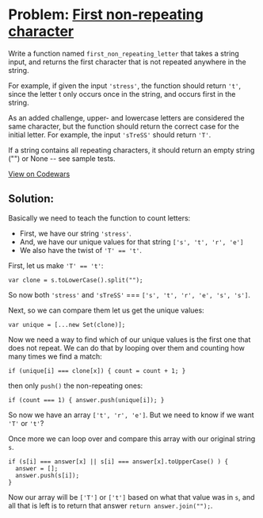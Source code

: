 # Problem: [First non-repeating character](https://www.codewars.com/kata/52bc74d4ac05d0945d00054e)

Write a function named ```first_non_repeating_letter``` that takes a string input, and returns the first character that is not repeated anywhere in the string.

For example, if given the input ```'stress'```, the function should return ```'t'```, since the letter t only occurs once in the string, and occurs first in the string.

As an added challenge, upper- and lowercase letters are considered the same character, but the function should return the correct case for the initial letter. For example, the input ```'sTreSS'``` should return ```'T'```.

If a string contains all repeating characters, it should return an empty string ("") or None -- see sample tests.

[View on Codewars](https://www.codewars.com/kata/52bc74d4ac05d0945d00054e)

## Solution:

Basically we need to teach the function to count letters:
* First, we have our string ```'stress'```.
* And, we have our unique values for that string ```['s', 't', 'r', 'e']```
* We also have the twist of ```'T' == 't'```.

First, let us make ```'T' == 't'```:
```
var clone = s.toLowerCase().split("");
```
So now both ```'stress'``` and ```'sTreSS'``` === ```['s', 't', 'r', 'e', 's', 's']```.

Next, so we can compare them let us get the unique values:
```
var unique = [...new Set(clone)];
```

Now we need a way to find which of our unique values is the first one that does not repeat. We can do that by looping over them and counting how many times we find a match:
```
if (unique[i] === clone[x]) { count = count + 1; }
```
then only ```push()``` the non-repeating ones:
```
if (count === 1) { answer.push(unique[i]); }
```
So now we have an array ```['t', 'r', 'e']```. But we need to know if we want ```'T'``` or ```'t'```?

Once more we can loop over and compare this array with our original string ```s```.
```
if (s[i] === answer[x] || s[i] === answer[x].toUpperCase() ) {
  answer = [];
  answer.push(s[i]);
}
```
Now our array will be ```['T']``` or ```['t']``` based on what that value was in ```s```, and all that is left is to return that answer ```return answer.join("");```.
